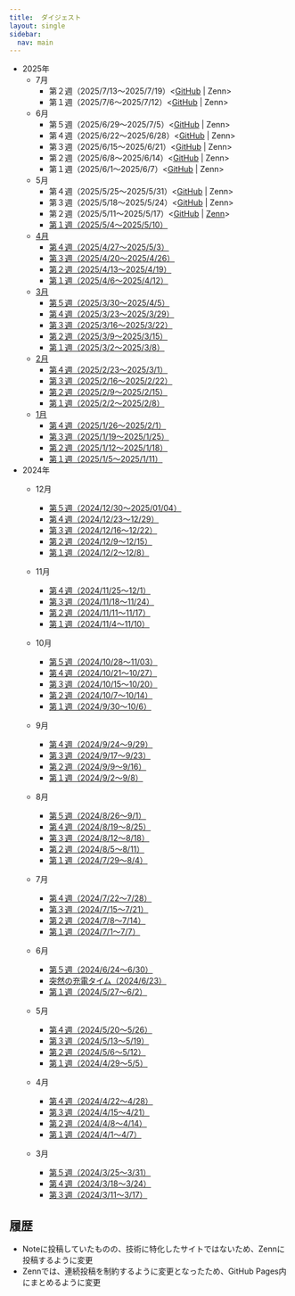 ```yaml
---
title:  ダイジェスト
layout: single
sidebar:
  nav: main
---
```

- 2025年
  - 7月
    - 第２週（2025/7/13～2025/7/19）<[GitHub](2025/July/2nd) | Zenn>
    - 第１週（2025/7/6～2025/7/12）<[GitHub](2025/July/1st) | Zenn>
  - 6月
    - 第５週（2025/6/29～2025/7/5）<[GitHub](2025/June/5th) | Zenn>
    - 第４週（2025/6/22～2025/6/28）<[GitHub](2025/June/4th) | Zenn>
    - 第３週（2025/6/15～2025/6/21）<[GitHub](2025/June/3rd) | Zenn>
    - 第２週（2025/6/8～2025/6/14）<[GitHub](2025/June/2nd) | Zenn>
    - 第１週（2025/6/1～2025/6/7）<[GitHub](2025/June/1st) | Zenn>
  - 5月
    - 第４週（2025/5/25～2025/5/31）<[GitHub](2025/May/4th) | Zenn>
    - 第３週（2025/5/18～2025/5/24）<[GitHub](2025/May/3rd) | Zenn>
    - 第２週（2025/5/11～2025/5/17）<[GitHub](2025/May/2nd) | [Zenn](https://zenn.dev/tatsukiyoshi/articles/534ba7d9ae5efc)>
    - [第１週（2025/5/4～2025/5/10）](https://zenn.dev/tatsukiyoshi/articles/cfb41ea3f24b24)
  - [4月](https://zenn.dev/tatsukiyoshi/articles/ca721a62cbc949)
    - [第４週（2025/4/27～2025/5/3）](https://zenn.dev/tatsukiyoshi/articles/fa2faa4233f049)
    - [第３週（2025/4/20～2025/4/26）](https://zenn.dev/tatsukiyoshi/articles/4d81837ab85765)
    - [第２週（2025/4/13～2025/4/19）](https://zenn.dev/tatsukiyoshi/articles/68d12c763905ff)
    - [第１週（2025/4/6～2025/4/12）](https://zenn.dev/tatsukiyoshi/articles/ad9ee4ad0fe4d4)
  - [3月](https://zenn.dev/tatsukiyoshi/articles/48fed28f88451a)
    - [第５週（2025/3/30～2025/4/5）](https://zenn.dev/tatsukiyoshi/articles/ac06f0e031cda7)
    - [第４週（2025/3/23～2025/3/29）](https://zenn.dev/tatsukiyoshi/articles/cdf3415487fac8)
    - [第３週（2025/3/16～2025/3/22）](https://zenn.dev/tatsukiyoshi/articles/3b57e4ca1db456)
    - [第２週（2025/3/9～2025/3/15）](https://zenn.dev/tatsukiyoshi/articles/8c3efc852cb590)
    - [第１週（2025/3/2～2025/3/8）](https://zenn.dev/tatsukiyoshi/articles/846747df7ae1bf)
  - [2月](https://zenn.dev/tatsukiyoshi/articles/de86867cff3bf7)
    - [第４週（2025/2/23～2025/3/1）](https://zenn.dev/tatsukiyoshi/articles/5a130c0af4373e)
    - [第３週（2025/2/16～2025/2/22）](https://zenn.dev/tatsukiyoshi/articles/3ca77a7029b5bd)
    - [第２週（2025/2/9～2025/2/15）](https://zenn.dev/tatsukiyoshi/articles/2b0dab1693ba32)
    - [第１週（2025/2/2～2025/2/8）](https://zenn.dev/tatsukiyoshi/articles/33948f6f81be6c)
  - [1月](https://zenn.dev/tatsukiyoshi/articles/7d2b99c4180347)
    - [第４週（2025/1/26～2025/2/1）](https://zenn.dev/tatsukiyoshi/articles/2101d480413ee2)
    - [第３週（2025/1/19～2025/1/25）](https://zenn.dev/tatsukiyoshi/articles/f4305b2895eafa)
    - [第２週（2025/1/12～2025/1/18）](https://zenn.dev/tatsukiyoshi/articles/07af1ff37b5b07)
    - [第１週（2025/1/5～2025/1/11）](https://zenn.dev/tatsukiyoshi/articles/84c4ea56ccb5bb)
- 2024年
  - 12月
    - [第５週（2024/12/30～2025/01/04）](https://zenn.dev/tatsukiyoshi/articles/f6ecbca2728202)
    - [第４週（2024/12/23～12/29）](https://zenn.dev/tatsukiyoshi/articles/44b52a73607999)
    - [第３週（2024/12/16～12/22）](https://zenn.dev/tatsukiyoshi/articles/137b5f277afb88)
    - [第２週（2024/12/9～12/15）](https://zenn.dev/tatsukiyoshi/articles/a1023363452f87)
    - [第１週（2024/12/2～12/8）](https://note.com/taishow2020/n/n5e41614dce2c)
  - 11月
    - [第４週（2024/11/25～12/1）](https://note.com/taishow2020/n/n312b50cfbc72)
    - [第３週（2024/11/18～11/24）](https://note.com/taishow2020/n/n80147abdbc1e)
    - [第２週（2024/11/11～11/17）](https://note.com/taishow2020/n/na77bc5c54340)
    - [第１週（2024/11/4～11/10）](https://note.com/taishow2020/n/n83db7eef3b7f)
  - 10月
    - [第５週（2024/10/28～11/03）](https://note.com/taishow2020/n/ne01cbf8a80e3)
    - [第４週（2024/10/21～10/27）](https://note.com/taishow2020/n/n332cf0bbd7c9)
    - [第３週（2024/10/15～10/20）](https://note.com/taishow2020/n/n256f74c724ff)
    - [第２週（2024/10/7～10/14）](https://note.com/taishow2020/n/n988fdab26133)
    - [第１週（2024/9/30～10/6）](https://note.com/taishow2020/n/n0079e465ebae)

  - 9月
    - [第４週（2024/9/24～9/29）](https://note.com/taishow2020/n/naf647b1181ab)
    - [第３週（2024/9/17～9/23）](https://note.com/taishow2020/n/ndd1f511ea8dd)
    - [第２週（2024/9/9～9/16）](https://note.com/taishow2020/n/n69588d7b6972)
    - [第１週（2024/9/2～9/8）](https://note.com/taishow2020/n/n24e062e3d208)

  - 8月
    - [第５週（2024/8/26～9/1）](https://note.com/taishow2020/n/n6ceacc4c2ce5)
    - [第４週（2024/8/19～8/25）](https://note.com/taishow2020/n/n2d82d2ab2efe)
    - [第３週（2024/8/12～8/18）](https://note.com/taishow2020/n/n1c07dc882dba)
    - [第２週（2024/8/5～8/11）](https://note.com/taishow2020/n/ne117ba78f542)
    - [第１週（2024/7/29～8/4）](https://note.com/taishow2020/n/n86f2c0db40f3)
  - 7月  
    - [第４週（2024/7/22～7/28）](https://note.com/taishow2020/n/n42130b512659)
    - [第３週（2024/7/15～7/21）](https://note.com/taishow2020/n/ndfdf8cf32cb9)
    - [第２週（2024/7/8～7/14）](https://note.com/taishow2020/n/n46c7250f2a6f)
    - [第１週（2024/7/1～7/7）](https://note.com/taishow2020/n/n7e017b1cfcbf)
  - 6月
    - [第５週（2024/6/24～6/30）](https://note.com/taishow2020/n/n15c710629c86)
    - [突然の充電タイム（2024/6/23）](https://note.com/taishow2020/n/n632d4310f0fc)
    - [第１週（2024/5/27～6/2）](https://note.com/taishow2020/n/n0f9d50a873bd)
  - 5月
    - [第４週（2024/5/20～5/26）](https://note.com/taishow2020/n/ncccfe63af8f3)
    - [第３週（2024/5/13～5/19）](https://note.com/taishow2020/n/n3e5c83f6130a)
    - [第２週（2024/5/6～5/12）](https://note.com/taishow2020/n/n9637af4cb020)
    - [第１週（2024/4/29～5/5）](https://note.com/taishow2020/n/n96df21872cf3)
  - 4月
    - [第４週（2024/4/22～4/28）](https://note.com/taishow2020/n/n32576806941d)
    - [第３週（2024/4/15～4/21）](https://note.com/taishow2020/n/nf8d7db72432c)
    - [第２週（2024/4/8～4/14）](https://note.com/taishow2020/n/nbdee027ec3f4)
    - [第１週（2024/4/1～4/7）](https://note.com/taishow2020/n/n6b658c6cfe75)
  - 3月
    - [第５週（2024/3/25～3/31）](https://note.com/taishow2020/n/ne6dade977146)
    - [第４週（2024/3/18～3/24）](https://note.com/taishow2020/n/n0aa1d7326546)
    - [第３週（2024/3/11～3/17）](https://note.com/taishow2020/n/n524826153c94)

##  履歴
- Noteに投稿していたものの、技術に特化したサイトではないため、Zennに投稿するように変更
- Zennでは、連続投稿を制約するように変更となったため、GitHub Pages内にまとめるように変更
